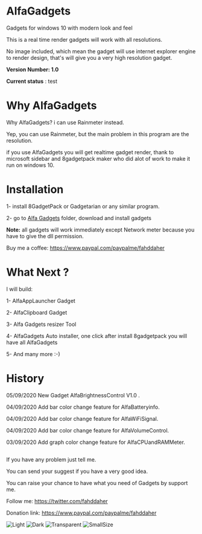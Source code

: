 # AlfaGadgets
Gadgets for windows 10 with modern look and feel

This is a real time render gadgets will work with all resolutions.

No image included, which mean the gadget will use internet explorer engine to render design, that's will give you a very high resolution gadget.

**Version Number: 1.0**

**Current status** : test

# Why AlfaGadgets

Why AlfaGadgets? i can use Rainmeter instead.

Yep, you can use Rainmeter, but the main problem in this program are the resolution.

if you use AlfaGadgets you will get realtime gadget render, thank to microsoft sidebar and 8gadgetpack maker who did alot of work to make it run on windows 10.


# Installation
1- install 8GadgetPack or Gadgetarian or any similar program.

2- go to [Alfa Gadgets](https://github.com/fahdd95/AlfaGadgets/tree/master/Alfa%20Gadgets) folder, download and install gadgets

**Note:** all gadgets will work immediately except Network meter because you have to give the dll permission.

Buy me a coffee:
https://www.paypal.com/paypalme/fahddaher


# What Next ?

I will build:

1- AlfaAppLauncher Gadget

2- AlfaClipboard Gadget

3- Alfa Gadgets resizer Tool

4- AlfaGadgets Auto installer, one click after install 8gadgetpack you will have all AlfaGadgets 

5- And many more :-)

# History

05/09/2020   New Gadget AlfaBrightnessControl V1.0 . 

04/09/2020   Add bar color change feature for AlfaBatteryinfo.

04/09/2020   Add bar color change feature for AlfaWiFiSignal.

04/09/2020   Add bar color change feature for AlfaVolumeControl.

03/09/2020   Add graph color change feature for AlfaCPUandRAMMeter.


##

If you have any problem just tell me.

You can send your suggest if you have a very good idea.

You can raise your chance to have what you need of Gadgets by support me. 


Follow me:
https://twitter.com/fahddaher

Donation link:
https://www.paypal.com/paypalme/fahddaher



![Light](https://github.com/fahdd95/AlfaGadgets/blob/master/Preview/Light.png)
![Dark](https://github.com/fahdd95/AlfaGadgets/blob/master/Preview/Dark.png)
![Transparent](https://github.com/fahdd95/AlfaGadgets/blob/master/Preview/Transparent.png)
![SmallSize](https://github.com/fahdd95/AlfaGadgets/blob/master/Preview/SmallSize.png)
